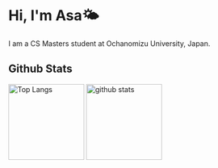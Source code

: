 # Hi, I'm Asa🌤
I am a CS Masters student at Ochanomizu University, Japan.
<!--
<div align="center">
<samp>

# Hi, I'm Asa🌤

I am a CS Masters student at Ochanomizu University, Japan.
</samp>
</div> 


## My Skill Set
[![My Skills](https://skillicons.dev/icons?i=haskell)](https://skillicons.dev) 

[![My Skills](https://skillicons.dev/icons?i=py,java,c,ocaml,js,html,css)](https://skillicons.dev)
--> 

## Github Stats

<p align="left"> 
  <img alt="Top Langs" height="150px" src="https://github-readme-stats.vercel.app/api/top-langs/?username=morning85&layout=compact&show_icons=true&theme=cobalt" />
  <img alt="github stats" height="150px" src="https://github-readme-stats.vercel.app/api?username=morning85&theme=cobalt&show_icons=ture" />
 </p>
<!--
[![trophy](https://github-profile-trophy.vercel.app/?username=morning85&theme=onedark&column=9)](https://github.com/ryo-ma/github-profile-trophy)


**morning85/morning85** is a ✨ _special_ ✨ repository because its `README.md` (this file) appears on your GitHub profile.

Here are some ideas to get you started:

- 🔭 I’m currently working on ...
- 🌱 I’m currently learning ...
- 👯 I’m looking to collaborate on ...
- 🤔 I’m looking for help with ...
- 💬 Ask me about ...
- 📫 How to reach me: ...
- 😄 Pronouns: ...
- ⚡ Fun fact: ...
-->
